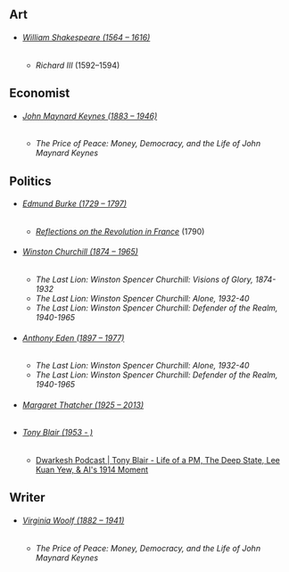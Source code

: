 ## Art
- ###### [William Shakespeare (1564 – 1616)](https://en.wikipedia.org/wiki/William_Shakespeare)
	- _Richard III_ (1592–1594)
## Economist
- ###### [John Maynard Keynes (1883 – 1946)](https://en.wikipedia.org/wiki/John_Maynard_Keynes)
	- _The Price of Peace: Money, Democracy, and the Life of John Maynard Keynes_
## Politics
- ###### [Edmund Burke (1729 – 1797)](https://en.wikipedia.org/wiki/Edmund_Burke)
	- _[Reflections on the Revolution in France](https://en.wikipedia.org/wiki/Reflections_on_the_Revolution_in_France)_ (1790)
- ###### [Winston Churchill (1874 – 1965)](https://en.wikipedia.org/wiki/Winston_Churchill)
	- _The Last Lion: Winston Spencer Churchill: Visions of Glory, 1874-1932_
	- _The Last Lion: Winston Spencer Churchill: Alone, 1932-40_
	- _The Last Lion: Winston Spencer Churchill: Defender of the Realm, 1940-1965_
- ###### [Anthony Eden (1897 – 1977)](https://en.wikipedia.org/wiki/Anthony_Eden)
	- _The Last Lion: Winston Spencer Churchill: Alone, 1932-40_
	- _The Last Lion: Winston Spencer Churchill: Defender of the Realm, 1940-1965_
- ###### [Margaret Thatcher (1925 – 2013)](https://en.wikipedia.org/wiki/Margaret_Thatcher)
- ###### [Tony Blair (1953 - )](https://en.wikipedia.org/wiki/Tony_Blair)
	- [Dwarkesh Podcast | Tony Blair - Life of a PM, The Deep State, Lee Kuan Yew, & AI's 1914 Moment](https://www.dwarkeshpatel.com/p/tony-blair)
## Writer
- ###### [Virginia Woolf (1882 – 1941)](https://en.wikipedia.org/wiki/Virginia_Woolf)
	- _The Price of Peace: Money, Democracy, and the Life of John Maynard Keynes_